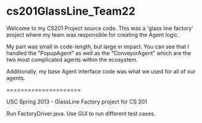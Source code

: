 cs201GlassLine_Team22
=====================

Welcome to my CS201 Project source code. This was a 'glass line factory' project where my team was responsible for creating the Agent logic.

My part was small in code-length, but large in impact. You can see that I handled the "PopupAgent" as well as the "ConveyorAgent" which are the two most complicated agents within the ecosystem.

Additionally, my base Agent interface code was what we used for all of our agents.

=====================

USC Spring 2013 - GlassLine Factory project for CS 201

Run FactoryDriver.java.
Use GUI to run different test cases.
